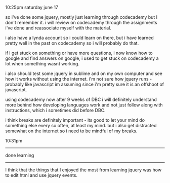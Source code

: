 10:25pm saturday june 17

so i've done some jquery, mostly just learning through codecademy but I don't remember it.
i will review on codecademy through the assignments i've done and reassociate myself with the material.

i also have a lynda account so i could learn on there, but i have learned pretty well in the past on codecademy so i will probably do that.

if i get stuck on something or have more questions, i now know how to google and find answers on google, i used to get stuck on codecademy a lot when something wasnt working. 

i also should test some jquery in sublime and on my own computer and see how it works without using the internet. i'm not sure how jquery runs - probably like javascript im assuming since i'm pretty sure it is an offshoot of javascript.

using codecademy now after 9 weeks of DBC i will definitely understand more behind how developing languages work and not just follow along with instructions, which i sometimes did before DBC. 

i think breaks are definitely important - its good to let your mind do something else every so often, at least my mind. but i also get distracted somewhat on the internet so i need to be mindful of my breaks. 

10:31pm

----

done learning 

---

I think that the things that I enjoyed the most from learning jquery was how to edit html and use jquery events.
